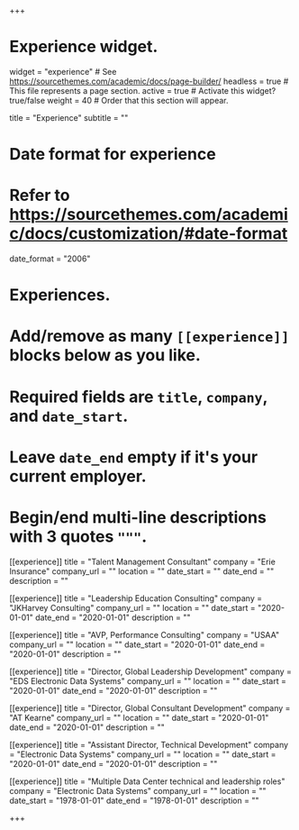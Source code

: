 +++

# Experience widget.

widget = "experience" # See https://sourcethemes.com/academic/docs/page-builder/
headless = true # This file represents a page section.
active = true # Activate this widget? true/false
weight = 40 # Order that this section will appear.

title = "Experience"
subtitle = ""

# Date format for experience

# Refer to https://sourcethemes.com/academic/docs/customization/#date-format

date_format = "2006"

# Experiences.

# Add/remove as many `[[experience]]` blocks below as you like.

# Required fields are `title`, `company`, and `date_start`.

# Leave `date_end` empty if it's your current employer.

# Begin/end multi-line descriptions with 3 quotes `"""`.

[[experience]]
title = "Talent Management Consultant"
company = "Erie Insurance"
company_url = ""
location = ""
date_start = ""
date_end = ""
description = ""

[[experience]]
title = "Leadership Education Consulting"
company = "JKHarvey Consulting"
company_url = ""
location = ""
date_start = "2020-01-01"
date_end = "2020-01-01"
description = ""

[[experience]]
title = "AVP, Performance Consulting"
company = "USAA"
company_url = ""
location = ""
date_start = "2020-01-01"
date_end = "2020-01-01"
description = ""

[[experience]]
title = "Director, Global Leadership Development"
company = "EDS Electronic Data Systems"
company_url = ""
location = ""
date_start = "2020-01-01"
date_end = "2020-01-01"
description = ""

[[experience]]
title = "Director, Global Consultant Development"
company = "AT Kearne"
company_url = ""
location = ""
date_start = "2020-01-01"
date_end = "2020-01-01"
description = ""

[[experience]]
title = "Assistant Director, Technical Development"
company = "Electronic Data Systems"
company_url = ""
location = ""
date_start = "2020-01-01"
date_end = "2020-01-01"
description = ""

[[experience]]
title = "Multiple Data Center technical and leadership roles"
company = "Electronic Data Systems"
company_url = ""
location = ""
date_start = "1978-01-01"
date_end = "1978-01-01"
description = ""

+++
